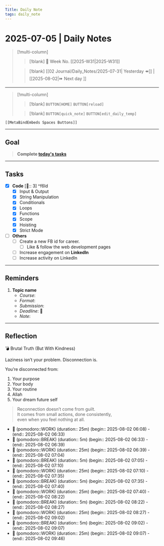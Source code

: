 ```yaml
---
Title: Daily Note
tags: daily_note
---
```


# 2025-07-05 | Daily Notes

> [!multi-column]
> 
>> [!blank]
>> 📅 Week No. [[2025-W31|2025-W31]]
>
>> [!blank]
>> [[02 Journal/Daily_Notes/2025-07-31| Yesterday ⏪]] |  [[2025-08-02|⏩ Next day ]]

---

> [!multi-column]
>
>> [!blank]
>> `BUTTON[HOME]` 
>> `BUTTON[reload]`
>
>> [!blank]
>> `BUTTON[quick_note]` 
>> `BUTTON[edit_daily_temp]` 
 
 ```meta-bind-embed
 [[MetaBindEmbeds Spaces Buttons]]
 ```
 
---

## Goal

> **Complete [today's tasks](#Tasks)**

---

## Tasks

- [x] **Code**  [🍅:: 3] ^f6ld
   - [x] Input & Output
   - [x] String Manipulation
   - [x] Conditionals
   - [x] Loops
   - [x] Functions
   - [x] Scope
   - [x] Hoisting
   - [x] Strict Mode

- [ ] **Others**
   - [ ] Create a new FB id for career.
	   - [ ] Like & follow the web development pages
   - [ ] Increase engagement on **LinkedIn** 
	- [ ] Increase activity on LinkedIn

---

## Reminders

1. **Topic name**  
   - _Course_: 
   - _Format_: 
   - _Submission_: 
   - _Deadline_: 📅 
   - _Note_:

---


## Reflection

💣 Brutal Truth (But With Kindness)

Laziness isn’t your problem. Disconnection is.

You’re disconnected from:

1. Your purpose
2. Your body
3. Your routine
4. Allah
5. Your dream future self

> Reconnection doesn’t come from guilt.  
> It comes from small actions, done consistently,  
> even when you feel nothing at all.
- 🍅 (pomodoro::WORK) (duration:: 25m) (begin:: 2025-08-02 06:08) - (end:: 2025-08-02 06:33)
- 🥤 (pomodoro::BREAK) (duration:: 5m) (begin:: 2025-08-02 06:33) - (end:: 2025-08-02 06:39)
- 🍅 (pomodoro::WORK) (duration:: 25m) (begin:: 2025-08-02 06:39) - (end:: 2025-08-02 07:04)
- 🥤 (pomodoro::BREAK) (duration:: 5m) (begin:: 2025-08-02 07:05) - (end:: 2025-08-02 07:10)
- 🍅 (pomodoro::WORK) (duration:: 25m) (begin:: 2025-08-02 07:10) - (end:: 2025-08-02 07:35)
- 🥤 (pomodoro::BREAK) (duration:: 5m) (begin:: 2025-08-02 07:35) - (end:: 2025-08-02 07:40)
- 🍅 (pomodoro::WORK) (duration:: 25m) (begin:: 2025-08-02 07:40) - (end:: 2025-08-02 08:22)
- 🥤 (pomodoro::BREAK) (duration:: 5m) (begin:: 2025-08-02 08:22) - (end:: 2025-08-02 08:27)
- 🍅 (pomodoro::WORK) (duration:: 25m) (begin:: 2025-08-02 08:27) - (end:: 2025-08-02 09:02)
- 🥤 (pomodoro::BREAK) (duration:: 5m) (begin:: 2025-08-02 09:02) - (end:: 2025-08-02 09:07)
- 🍅 (pomodoro::WORK) (duration:: 25m) (begin:: 2025-08-02 09:07) - (end:: 2025-08-02 09:46)